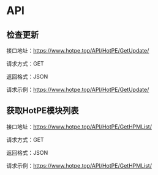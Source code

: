 # API
## 检查更新
接口地址：https://www.hotpe.top/API/HotPE/GetUpdate/

请求方式：GET

返回格式：JSON 

请求示例：https://www.hotpe.top/API/HotPE/GetUpdate/

## 获取HotPE模块列表
接口地址：https://www.hotpe.top/API/HotPE/GetHPMList/

请求方式：GET

返回格式：JSON 

请求示例：https://www.hotpe.top/API/HotPE/GetHPMList/
